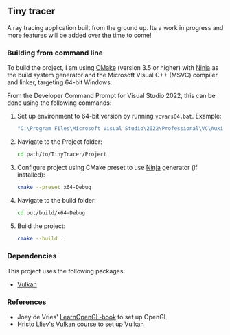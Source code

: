 ## Tiny tracer
A ray tracing application built from the ground up. 
Its a work in progress and more features will be added over the time to come!

### Building from command line
To build the project, I am using [CMake](https://cmake.org/) (version 3.5 or higher) with [Ninja](https://ninja-build.org/) as the build system generator and the Microsoft Visual C++ (MSVC) compiler and linker,
targeting 64-bit Windows.

From the Developer Command Prompt for Visual Studio 2022, this can be done using the following commands:

1. Set up environment to 64-bit version by running <code>vcvars64.bat</code>. Example:

    ```sh
    "C:\Program Files\Microsoft Visual Studio\2022\Professional\VC\Auxiliary\Build\vcvars64.bat"
    ```

2. Navigate to the Project folder:
    
    ```sh   
    cd path/to/TinyTracer/Project
    ```
 
2. Configure project using CMake preset to use [Ninja](https://ninja-build.org/) generator (if installed):

    ```sh
    cmake --preset x64-Debug
    ```

3. Navigate to the build folder:
    
    ```sh   
    cd out/build/x64-Debug
    ```

4. Build the project:

    ```sh
    cmake --build .
    ```

### Dependencies
This project uses the following packages:
- [Vulkan](https://www.lunarg.com/vulkan-sdk/)

### References
- Joey de Vries' [LearnOpenGL-book](https://learnopengl.com/) to set up OpenGL
- Hristo Lliev's [Vulkan course](https://www.udemy.com/course/graphics-programming-with-vulkan-and-cpp) to set up Vulkan